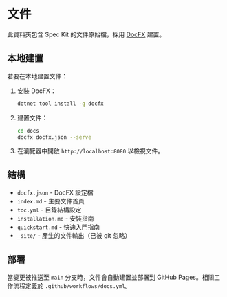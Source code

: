 # 文件

此資料夾包含 Spec Kit 的文件原始檔，採用 [DocFX](https://dotnet.github.io/docfx/) 建置。

## 本地建置

若要在本地建置文件：

1. 安裝 DocFX：
   ```bash
   dotnet tool install -g docfx
   ```

2. 建置文件：
   ```bash
   cd docs
   docfx docfx.json --serve
   ```

3. 在瀏覽器中開啟 `http://localhost:8080` 以檢視文件。

## 結構

- `docfx.json` - DocFX 設定檔
- `index.md` - 主要文件首頁
- `toc.yml` - 目錄結構設定
- `installation.md` - 安裝指南
- `quickstart.md` - 快速入門指南
- `_site/` - 產生的文件輸出（已被 git 忽略）

## 部署

當變更被推送至 `main` 分支時，文件會自動建置並部署到 GitHub Pages。相關工作流程定義於 `.github/workflows/docs.yml`。

